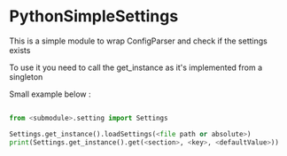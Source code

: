# PythonSimpleSettings
This is a simple module to wrap ConfigParser and check if the settings exists

To use it you need to call the get_instance as it's implemented from a singleton

Small example below :

```python

from <submodule>.setting import Settings

Settings.get_instance().loadSettings(<file path or absolute>)
print(Settings.get_instance().get(<section>, <key>, <defaultValue>))
```
